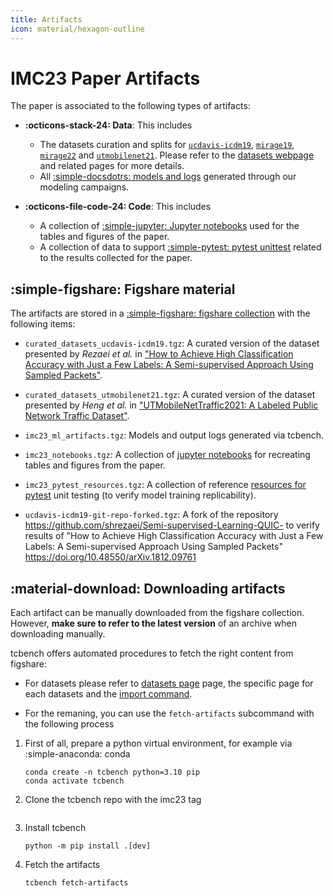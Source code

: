 ```yaml
---
title: Artifacts
icon: material/hexagon-outline
---
```


# IMC23 Paper Artifacts

The paper is associated to the following types of artifacts:

* __:octicons-stack-24: Data__: This includes 
    * The datasets curation and splits for [`ucdavis-icdm19`](/datasets/install/ucdavis-icdm19), 
    [`mirage19`](/datasets/install/mirage19), 
    [`mirage22`](/datasets/install/mirage22) and 
    [`utmobilenet21`](/datasets/install/utmobilenet21). Please refer to the 
    [datasets webpage](/datasets/) and related pages for more details.
    * All [:simple-docsdotrs: models and logs](/papers/imc23/ml_artifacts/) generated through our modeling campaigns.

* __:octicons-file-code-24: Code__: This includes 
    * A collection of [:simple-jupyter: Jupyter notebooks](/papers/imc23/notebooks) 
    used for the tables and figures of the paper.
    * A collection of data to support [:simple-pytest: pytest unittest](/papers/imc23/pytest) related to the 
    results collected for the paper.


## :simple-figshare: Figshare material

The artifacts are stored in a [:simple-figshare: figshare collection](https://figshare.com/collections/IMC23_artifacts_-_Replication_Contrastive_Learning_and_Data_Augmentation_in_Traffic_Classification_Using_a_Flowpic_Input_Representation/6849252)
with the following items:

* `curated_datasets_ucdavis-icdm19.tgz`: A curated version of the dataset presented by *Rezaei et al.* in ["How to Achieve High Classification Accuracy with Just a Few Labels: A Semi-supervised Approach Using Sampled Packets"](https://doi.org/10.48550/arXiv.1812.09761).

* `curated_datasets_utmobilenet21.tgz`: A curated version of the dataset presented by *Heng et al.* in ["UTMobileNetTraffic2021: A Labeled Public Network Traffic Dataset"](https://doi.org/10.1109/LNET.2021.3098455).

* `imc23_ml_artifacts.tgz`: Models and output logs generated via tcbench.

* `imc23_notebooks.tgz`: A collection of [jupyter notebooks](/papers/imc23/notebooks) for recreating tables and figures from the paper.

* `imc23_pytest_resources.tgz`: A collection of reference [resources for pytest](/papers/imc23/pytest) unit testing (to verify model training replicability).

* `ucdavis-icdm19-git-repo-forked.tgz`: A fork of the repository https://github.com/shrezaei/Semi-supervised-Learning-QUIC- to verify results of "How to Achieve High Classification Accuracy with Just a Few Labels: A Semi-supervised Approach Using Sampled Packets" https://doi.org/10.48550/arXiv.1812.09761


## :material-download: Downloading artifacts

Each artifact can be manually downloaded from the figshare collection. However, 
__make sure to refer to the latest version__ of an archive when downloading manually.

tcbench offers automated procedures to fetch the right content from figshare:

* For datasets please refer to [datasets page](/datasets) page, 
the specific page for each datasets and the [import command](/datasets/import).

* For the remaning, you can use the `fetch-artifacts` subcommand
with the following process

1.  First of all, prepare a python virtual environment, for example via :simple-anaconda: conda
    ```
    conda create -n tcbench python=3.10 pip
    conda activate tcbench
    ```

2. Clone the tcbench repo with the imc23 tag
    ```
    ```

3. Install tcbench
    ```
    python -m pip install .[dev]
    ```

4. Fetch the artifacts
    ```
    tcbench fetch-artifacts
    ```

